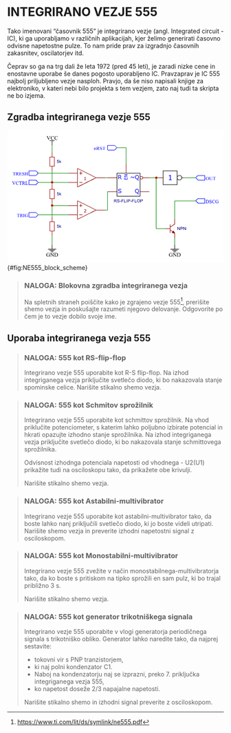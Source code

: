 # INTEGRIRANO VEZJE 555

Tako imenovani “časovnik 555” je integrirano vezje (angl. Integrated circuit - IC), ki ga uporabljamo v različnih aplikacijah, kjer želimo generirati časovno odvisne napetostne pulze. To nam pride prav za izgradnjo časovnih zakasnitev, oscilatorjev itd.

Čeprav so ga na trg dali že leta 1972 (pred 45 leti), je zaradi nizke cene in enostavne uporabe še danes pogosto uporabljeno IC. Pravzaprav je IC 555 najbolj priljubljeno vezje nasploh. Pravjo, da še niso napisali knjige za elektroniko, v kateri nebi bilo projekta s tem vezjem, zato naj tudi ta skripta ne bo izjema.

## Zgradba integriranega vezje 555

![Blokovna shema integriranega vezja 555.](./slike/NE555_block_scheme.png){#fig:NE555_block_scheme}

> ### NALOGA: Blokovna zgradba integriranega vezja
> Na spletnih straneh poiščite kako je zgrajeno vezje 555[^ne555datasheet], prerišite shemo
> vezja in poskušajte razumeti njegovo delovanje. Odgovorite po čem je to
> vezje dobilo svoje ime.

[^ne555datasheet]:https://www.ti.com/lit/ds/symlink/ne555.pdf

## Uporaba integriranega vezja 555

> ### NALOGA: 555 kot RS-flip-flop
> Integrirano vezje 555 uporabite kot R-S flip-flop. Na izhod integriganega vezja priključite svetlečo diodo, ki bo nakazovala stanje spominske celice. Narišite stikalno shemo vezja.

> ### NALOGA: 555 kot Schmitov sprožilnik
> Integrirano vezje 555 uporabite kot schmittov sprožilnik. Na vhod priklučite potenciometer, s katerim lahko poljubno izbirate potencial in hkrati opazujte izhodno stanje sprožilnika. Na izhod integriganega vezja priključite svetlečo diodo, ki bo nakazovala stanje schmittovega sprožilnika.
>
> Odvisnost izhodnga potenciala napetosti od vhodnega - U2(U1) prikažite tudi na osciloskopu tako, da prikažete obe krivulji.
>
> Narišite stikalno shemo vezja.

> ### NALOGA: 555 kot Astabilni-multivibrator
> Integrirano vezje 555 uporabite kot astabilni-multivibrator tako, da
> boste lahko nanj priključili svetlečo diodo, ki jo boste videli
> utripati.  Narišite shemo vezja in preverite izhodni napetostni signal z osciloskopom.

> ### NALOGA: 555 kot Monostabilni-multivibrator
> Integrirano vezje 555 zvežite v način monostabilnega-multivibratorja tako, da ko boste s pritiskom na tipko sprožili en sam pulz, ki bo trajal približno 3 s.
>
> Narišite stikalno shemo vezja.

> ### NALOGA: 555 kot generator trikotniškega signala
> Integrirano vezje 555 uporabite v vlogi generatorja periodičnega signala
> s trikotniško obliko. Generator lahko naredite tako, da najprej sestavite:
> - tokovni vir s PNP tranzistorjem, 
> - ki naj polni kondenzator C1.
> - Naboj na kondenzatorju naj se izprazni, preko 7. priključka integriganega vezja 555,
> - ko napetost doseže 2/3 napajalne napetosti.
>
> Narišite stikalno shemo in izhodni signal preverite z osciloskopom.

